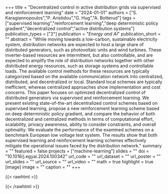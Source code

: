+++
title = "Decentralized control in active distribution grids via supervised and reinforcement learning"
date = "2024-01-01"
authors = ["S. Karagiannopoulos","P. Aristidou","G. Hug","A. Botterud"]
tags = ["supervised learning","reinforcement learning","deep deterministic policy gradient","decentralized control","active distribution systems"]
publication_types = ["2"]
publication = "_Energy and AI_"
publication_short = ""
abstract = "While moving towards a low-carbon, sustainable electricity system, distribution networks are expected to host a large share of distributed generators, such as photovoltaic units and wind turbines. These inverter-based resources are intermittent, but also controllable, and are expected to amplify the role of distribution networks together with other distributed energy resources, such as storage systems and controllable loads. The available control methods for these resources are typically categorized based on the available communication network into centralized, distributed, and decentralized or local. Standard local schemes are typically inefficient, whereas centralized approaches show implementation and cost concerns. This paper focuses on optimized decentralized control of distributed generators via supervised and reinforcement learning. We present existing state-of-the-art decentralized control schemes based on supervised learning, propose a new reinforcement learning scheme based on deep deterministic policy gradient, and compare the behavior of both decentralized and centralized methods in terms of computational effort, scalability, privacy awareness, ability to consider constraints, and overall optimality. We evaluate the performance of the examined schemes on a benchmark European low voltage test system. The results show that both supervised learning and reinforcement learning schemes effectively mitigate the operational issues faced by the distribution network."
summary = ""
featured = false
projects = ["machine-learning"]
slides = ""
doi = "10.1016/j.egyai.2024.100342"
url_code = ""
url_dataset = ""
url_poster = ""
url_slides = ""
url_source = ""
url_video = ""
math = true
highlight = true
[image]
image = ""
caption = ""
+++

{{< rawhtml >}}
<div data-badge-details="right" data-badge-type="medium-donut" data-doi="10.1016/j.egyai.2024.100342" data-hide-no-mentions="true" class="altmetric-embed"></div>
{{< /rawhtml >}}
